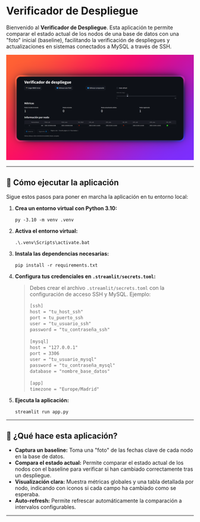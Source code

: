 # Verificador de Despliegue

Bienvenido al **Verificador de Despliegue**. Esta aplicación te permite comparar el estado actual de los nodos de una base de datos con una "foto" inicial (baseline), facilitando la verificación de despliegues y actualizaciones en sistemas conectados a MySQL a través de SSH.

![Captura de pantalla](ejemplo.png)

---

## 🚀 Cómo ejecutar la aplicación

Sigue estos pasos para poner en marcha la aplicación en tu entorno local:

1. **Crea un entorno virtual con Python 3.10:**
   ```
   py -3.10 -m venv .venv
   ```

2. **Activa el entorno virtual:**
   ```
   .\.venv\Scripts\activate.bat
   ```

3. **Instala las dependencias necesarias:**
   ```
   pip install -r requirements.txt
   ```

4. **Configura tus credenciales en `.streamlit/secrets.toml`:**
   > Debes crear el archivo `.streamlit/secrets.toml` con la configuración de acceso SSH y MySQL. Ejemplo:
   > 
   > ```
   > [ssh]
   > host = "tu_host_ssh"
   > port = tu_puerto_ssh
   > user = "tu_usuario_ssh"
   > password = "tu_contraseña_ssh"
   > 
   > [mysql]
   > host = "127.0.0.1"
   > port = 3306
   > user = "tu_usuario_mysql"
   > password = "tu_contraseña_mysql"
   > database = "nombre_base_datos"
   >
   > [app]
   > timezone = "Europe/Madrid"
   > ```



1. **Ejecuta la aplicación:**
   ```
   streamlit run app.py
   ```

---

## 📝 ¿Qué hace esta aplicación?

- **Captura un baseline:** Toma una "foto" de las fechas clave de cada nodo en la base de datos.
- **Compara el estado actual:** Permite comparar el estado actual de los nodos con el baseline para verificar si han cambiado correctamente tras un despliegue.
- **Visualización clara:** Muestra métricas globales y una tabla detallada por nodo, indicando con iconos si cada campo ha cambiado como se esperaba.
- **Auto-refresh:** Permite refrescar automáticamente la comparación a intervalos configurables.

---